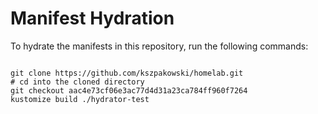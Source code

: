 
# Manifest Hydration

To hydrate the manifests in this repository, run the following commands:

```shell

git clone https://github.com/kszpakowski/homelab.git
# cd into the cloned directory
git checkout aac4e73cf06e3ac77d4d31a23ca784ff960f7264
kustomize build ./hydrator-test
```